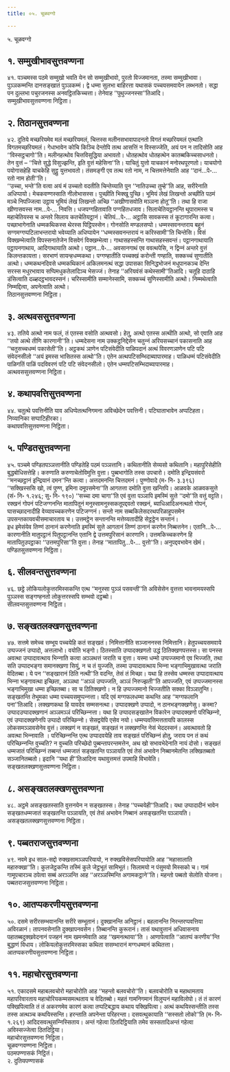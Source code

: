 ```yaml
---
title: ०५. चूळवग्गो

---
```

५. चूळवग्गो  


## १. सम्मुखीभावसुत्तवण्णना

४१. पञ्‍चमस्स पठमे सम्मुखो भवति येन सो सम्मुखीभावो, पुरतो विज्‍जमानता, तस्मा सम्मुखीभावा। पुञ्‍ञकम्मन्ति दानसङ्खातं पुञ्‍ञकम्मं। द्वे धम्मा सुलभा बाहिरत्ता यथासकं पच्‍चयसमवायेन लब्भनतो। सद्धा पन दुल्‍लभा पचुरजनस्स अनवट्ठितकिच्‍चत्ता। तेनेवाह ‘‘पुथुज्‍जनस्सा’’तिआदि।  
सम्मुखीभावसुत्तवण्णना निट्ठिता।  


## २. तिठानसुत्तवण्णना

४२. दुतिये मच्छरियमेव मलं मच्छरियमलं, चित्तस्स मलीनसभावापादनतो विगतं मच्छरियमलं एत्थाति विगतमच्छरियमलं। गेधाभावेन कोचि किञ्‍चि देन्तोपि तत्थ आसत्तिं न विस्सज्‍जेति, अयं पन न तादिसोति आह ‘‘विस्सट्ठचागो’’ति। मलीनहत्थोव चित्तविसुद्धिया अभावतो। धोतहत्थोव धोतहत्थेन कातब्बकिच्‍चसाधनतो। तेन वुत्तं – ‘‘चित्ते सुद्धे विसुज्झन्ति, इति वुत्तं महेसिना’’ति। याचितुं युत्तो याचकानं मनोरथपूरणतो। याचयोगो पयोगासहेहि याचकेहि सुट्ठु युत्तभावतो। तंसमङ्गी एव तत्थ रतो नाम, न चित्तमत्तेनेवाति आह ‘‘दानं…पे॰… रतो नाम होती’’ति।  
‘‘उच्‍चा, भन्ते’’ति वत्वा अयं मं उच्‍चतो वदतीति चिन्तेय्याति पुन ‘‘नातिउच्‍चा तुम्हे’’ति आह, सरीरेनाति अधिप्पायो। मेचकवण्णस्साति नीलोभासस्स। पुच्छीति भिक्खू पुच्छि। भूमियं लेखं लिखन्तो अच्छीति पठमं मञ्‍चे निपज्‍जित्वा उट्ठाय भूमियं लेखं लिखन्तो अच्छि ‘‘अखीणासवोति मञ्‍ञना होतू’’ति। तथा हि राजा खीणासवस्स नाम…पे॰… निवत्ति। धजपग्गहितावाति पग्गहितधजाव। सिलाचेतियट्ठानन्ति थूपारामस्स च महाचेतियस्स च अन्तरे सिलाय कतचेतियट्ठानं। चेतियं…पे॰… अट्ठासि सावकस्स तं कूटागारन्ति कत्वा।  
पच्छाभागेनाति धम्मकथिकस्स थेरस्स पिट्ठिपस्सेन। गोनसोति मण्डलसप्पो। धम्मस्सवनन्तराय बहूनं सग्गमग्गप्पटिलाभन्तरायो भवेय्याति अधिप्पायेन ‘‘धम्मस्सवनन्तरायं न करिस्सामी’’ति चिन्तेसि। विसं विक्खम्भेत्वाति विपस्सनातेजेन विसवेगं विक्खम्भेत्वा। गाथासहस्सन्ति गाथासहस्सवन्तं। पट्ठानगाथायाति पट्ठापनगाथाय, आदिगाथायाति अत्थो। पट्ठान…पे॰… अवसानगाथं एव ववत्थपेसि, न द्विन्‍नं अन्तरे वुत्तं किलन्तकायत्ता। सरभाणं सायन्हधम्मकथा। पग्गण्हातीति पच्‍चक्खं करोन्ती गण्हाति, सक्‍कच्‍चं सुणातीति अत्थो। धम्मकथनदिवसे धम्मकथिकानं अकिलमनत्थं सद्धा उपासका सिनिद्धभोजनं मधुपानकञ्‍च देन्ति सरस्स मधुरभावाय सप्पिमधुकतेलादिञ्‍च भेसज्‍जं। तेनाह ‘‘अरियवंसं कथेस्सामी’’तिआदि। चतूहि दाठाहि डंसित्वाति दळ्हदट्ठभावदस्सनं। चरिस्सामीति सम्मानेस्सामि, सक्‍कच्‍चं सुणिस्सामीति अत्थो। निम्मथेत्वाति निम्मद्दित्वा, अपनेत्वाति अत्थो।  
तिठानसुत्तवण्णना निट्ठिता।  


## ३. अत्थवससुत्तवण्णना

४३. ततिये अत्थो नाम फलं, तं एतस्स वसोति अत्थवसो। हेतु, अत्थो एतस्स अत्थीति अत्थो, सो एवाति आह ‘‘तयो अत्थे तीणि कारणानी’’ति। धम्मदेसना नाम उक्‍कट्ठनिद्देसेन चतुन्‍नं अरियसच्‍चानं पकासनाति आह ‘‘चतुसच्‍चधम्मं पकासेती’’ति। अट्ठकथं ञाणेन पटिसंवेदीति पाळिपदानं अत्थं विवरणञाणेन पटि पटि संवेदनसीलो ‘‘अयं इमस्स भासितस्स अत्थो’’ति। एतेन अत्थपटिसम्भिदाब्यापारमाह। पाळिधम्मं पटिसंवेदीति पाळिगतिं पाळिं पदविवरणं पटि पटि संवेदनसीलो। एतेन धम्मपटिसम्भिदाब्यापारमाह।  
अत्थवससुत्तवण्णना निट्ठिता।  


## ४. कथापवत्तिसुत्तवण्णना

४४. चतुत्थे पवत्तिनीति याव अधिप्पेतत्थनिगमना अविच्छेदेन पवत्तिनी। पटिघाताभावेन अप्पटिहता। निय्यानिका सप्पाटिहीरका।  
कथापवत्तिसुत्तवण्णना निट्ठिता।  


## ५. पण्डितसुत्तवण्णना

४५. पञ्‍चमे पण्डितपञ्‍ञत्तानीति पण्डितेहि पठमं पञ्‍ञत्तानि। कथितानीति सेय्यसो कथितानि। महापुरिसेहीति बुद्धबोधिसत्तेहि। करुणाति करुणाचेतोविमुत्ति वुत्ता। पुब्बभागोति तस्स उपचारो। दमोति इन्द्रियसंवरो ‘‘मनच्छट्ठानं इन्द्रियानं दमन’’न्ति कत्वा। अत्तदमनन्ति चित्तदमनं। पुण्णोवादे (म॰ नि॰ ३.३९६) ‘‘सक्खिस्ससि खो, त्वं पुण्ण, इमिना दमूपसमेना’’ति आगतत्ता दमोति वुत्ता खन्तिपि। आळवके आळवकसुत्ते (सं॰ नि॰ १.२४६; सु॰ नि॰ १९०) ‘‘सच्‍चा दमा चागा’’ति एवं वुत्ता पञ्‍ञापि इमस्मिं सुत्ते ‘‘दमो’’ति वत्तुं वट्टति। रक्खनं गोपनं पटिजग्गनन्ति मातापितूनं मनुस्सामनुस्सकतूपद्दवतो रक्खनं, ब्याधिआदिअनत्थतो गोपनं, घासच्छादनादीहि वेय्यावच्‍चकरणेन पटिजग्गनं। सन्तो नाम सब्बकिलेसदरथपरिळाहूपसमेन उपसन्तकायवचीसमाचारताय च। उत्तमट्ठेन सन्तानन्ति मत्तेय्यतादीहि सेट्ठट्ठेन सन्तानं।  
इध इमेसंयेव तिण्णं ठानानं करणेनाति इमस्मिं सुत्ते आगतानं तिण्णं ठानानं करणेन निब्बत्तनेन। एतानि…पे॰… कारणानीति मातुपट्ठानं पितुपट्ठानन्ति एतानि द्वे उत्तमपुरिसानं कारणानि। उत्तमकिच्‍चकरणेन हि मातापितुउपट्ठाका ‘‘उत्तमपुरिसा’’ति वुत्ता। तेनाह ‘‘मातापितु…पे॰… वुत्तो’’ति। अनुपद्दवभावेन खेमं।  
पण्डितसुत्तवण्णना निट्ठिता।  


## ६. सीलवन्तसुत्तवण्णना

४६. छट्ठे लोकियलोकुत्तरमिस्सकन्ति एत्थ ‘‘मनुस्सा पुञ्‍ञं पसवन्ती’’ति अविसेसेन वुत्तत्ता भावनामयस्सपि पुञ्‍ञस्स सङ्गण्हनतो लोकुत्तरस्सपि सम्भवो दट्ठब्बो।  
सीलवन्तसुत्तवण्णना निट्ठिता।  


## ७. सङ्खतलक्खणसुत्तवण्णना

४७. सत्तमे समेच्‍च सम्भूय पच्‍चयेहि कतं सङ्खतं। निमित्तानीति सञ्‍जाननस्स निमित्तानि। हेतुपच्‍चयसमवाये उप्पज्‍जनं उप्पादो, अत्तलाभो। वयोति भङ्गो। ठितस्साति उप्पादक्खणतो उद्धं ठितिक्खणपत्तस्स। सा पनस्स अवत्था उप्पादावत्थाय भिन्‍नाति कत्वा अञ्‍ञथत्तं जराति च वुत्ता। यस्मा धम्मो उप्पज्‍जमानो एव भिज्‍जति, तथा सति उप्पादभङ्गा समानक्खणा सियुं, न च तं युज्‍जति, तस्मा उप्पादावत्थाय भिन्‍ना भङ्गाभिमुखावत्था जराति वेदितब्बा। ये पन ‘‘सङ्खारानं ठिति नत्थी’’ति वदन्ति, तेसं तं मिच्छा। यथा हि तस्सेव धम्मस्स उप्पादावत्थाय भिन्‍ना भङ्गावत्था इच्छिता, अञ्‍ञथा ‘‘अञ्‍ञं उप्पज्‍जति, अञ्‍ञं निरुज्झती’’ति आपज्‍जति, एवं उप्पज्‍जमानस्स भङ्गाभिमुखा धम्मा इच्छितब्बा। सा च ठितिक्खणो। न हि उप्पज्‍जमानो भिज्‍जतीति सक्‍का विञ्‍ञातुन्ति।  
सङ्खतन्ति तेभूमका धम्मा पच्‍चयसमुप्पन्‍नत्ता। यदि एवं मग्गफलधम्मा कथन्ति आह ‘‘मग्गफलानि पना’’तिआदि। लक्खणकथा हि यावदेव सम्मसनत्था। उप्पादक्खणे उप्पादो, न ठानभङ्गक्खणेसु। कस्मा? उप्पादउप्पादक्खणानं अञ्‍ञमञ्‍ञं परिच्छिन्‍नत्ता। यथा हि उप्पादसङ्खातेन विकारेन उप्पादक्खणो परिच्छिन्‍नो, एवं उप्पादक्खणेनपि उप्पादो परिच्छिन्‍नो। सेसद्वयेपि एसेव नयो। धम्मप्पवत्तिमत्ततायपि कालस्स लोकसमञ्‍ञावसेनेव वुत्तं। लक्खणं न सङ्खतं, सङ्खतं न लक्खणन्ति नेसं भेददस्सनं। अवत्थावतो हि अवत्था भिन्‍नावाति । परिच्छिन्‍नन्ति एत्थ उप्पादवयेहि ताव सङ्खतं परिच्छिन्‍नं होतु, जराय पन तं कथं परिच्छिन्‍नन्ति वुच्‍चति? न वुच्‍चति परिच्छेदो पुब्बन्तापरन्तमत्तेन, अथ खो सभावभेदेनाति नायं दोसो। सङ्खतं धम्मजातं परिच्छिन्‍नं तब्बन्तं धम्मजातं सङ्खतन्ति पञ्‍ञायति एवं तेसं अभावेन निब्बानमेतन्ति लक्खितब्बतो सञ्‍जानितब्बतो। इदानि ‘‘यथा ही’’तिआदिना यथावुत्तमत्तं उपमाहि विभावेति।  
सङ्खतलक्खणसुत्तवण्णना निट्ठिता।  


## ८. असङ्खतलक्खणसुत्तवण्णना

४८. अट्ठमे असङ्खतस्साति वुत्तनयेन न सङ्खतस्स। तेनाह ‘‘पच्‍चयेही’’तिआदि। यथा उप्पादादीनं भावेन सङ्खतधम्मजातं सङ्खतन्ति पञ्‍ञायति, एवं तेसं अभावेन निब्बानं असङ्खतन्ति पञ्‍ञायति।  
असङ्खतलक्खणसुत्तवण्णना निट्ठिता।  


## ९. पब्बतराजसुत्तवण्णना

४९. नवमे इध साल-सद्दो रुक्खसामञ्‍ञपरियायो, न रुक्खविसेसपरियायोति आह ‘‘महासालाति महारुक्खा’’ति। कुलजेट्ठकन्ति तस्मिं कुले जेट्ठभूतं सामिभूतं। सिलामयो न पंसुमयो मिस्सको च। गामं गामूपचारञ्‍च ठपेत्वा सब्बं अरञ्‍ञन्ति आह ‘‘अरञ्‍ञस्मिन्ति अगामकट्ठाने’’ति। महन्तो पब्बतो सेलोति योजना।  
पब्बतराजसुत्तवण्णना निट्ठिता।  


## १०. आतप्पकरणीयसुत्तवण्णना

५०. दसमे सरीरसम्भवानन्ति सरीरे सम्भूतानं। दुक्खानन्ति अनिट्ठानं। बहलानन्ति निरन्तरप्पवत्तिया अविरळानं। तापनवसेनाति दुक्खापनवसेन। तिब्बानन्ति कुरूरानं। तासं यथावुत्तानं अधिवासनाय पहातब्बदुक्खवेदनानं पजहनं नाम खमनमेवाति आह ‘‘खमनत्थाया’’ति । आणापेत्वाति ‘‘आतप्पं करणीय’’न्ति बुद्धाणं विधाय। लोकियलोकुत्तरमिस्सका कथिता ससम्भारानं मग्गधम्मानं कथितत्ता।  
आतप्पकरणीयसुत्तवण्णना निट्ठिता।  


## ११. महाचोरसुत्तवण्णना

५१. एकादसमे महाबलवचोरो महाचोरोति आह ‘‘महन्तो बलवचोरो’’ति। बलवचोरोति च महाथामताय महापरिवारताय महाचोरियकम्मसमत्थताय च वेदितब्बो। महतं गामनिगमानं विलुप्पनं महाविलोपो। तं तं कारणं पक्खिपित्वाति तं तं अकरणमेव कारणं कत्वा तप्पटिबद्धाय कथाय पक्खिपित्वा। अत्थं कथयिस्सन्तीति तस्स तस्स अत्थञ्‍च कथयिस्सन्ति। हरन्ताति अपनेन्ता परिहरन्ता। दसवत्थुकायाति ‘‘सस्सतो लोको’’ति (म॰ नि॰ १.२६९) आदिदसवत्थुसन्‍निस्सिताय। अन्तं गहेत्वा ठितदिट्ठियाति तमेव सस्सतादिअन्तं गहेत्वा अविस्सज्‍जेत्वा ठितदिट्ठिया।  
महाचोरसुत्तवण्णना निट्ठिता।  
चूळवग्गवण्णना निट्ठिता।  
पठमपण्णासकं निट्ठितं।  
२. दुतियपण्णासकं  